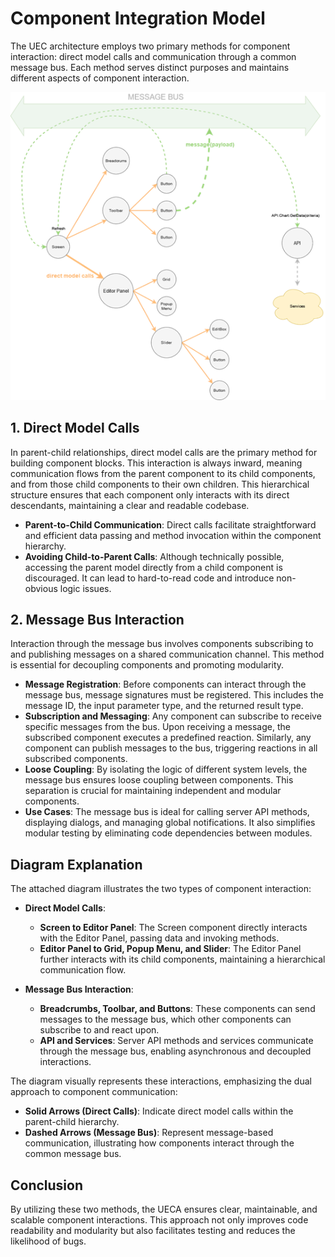 # Component Integration Model

The UEC architecture employs two primary methods for component interaction: direct model calls and communication through a common message bus. Each method serves distinct purposes and maintains different aspects of component interaction.

<p align="center"><img src="component-integration.png" /></p>

## 1. Direct Model Calls

In parent-child relationships, direct model calls are the primary method for building component blocks. This interaction is always inward, meaning communication flows from the parent component to its child components, and from those child components to their own children. This hierarchical structure ensures that each component only interacts with its direct descendants, maintaining a clear and readable codebase.

- **Parent-to-Child Communication**: Direct calls facilitate straightforward and efficient data passing and method invocation within the component hierarchy.
- **Avoiding Child-to-Parent Calls**: Although technically possible, accessing the parent model directly from a child component is discouraged. It can lead to hard-to-read code and introduce non-obvious logic issues.

## 2. Message Bus Interaction

Interaction through the message bus involves components subscribing to and publishing messages on a shared communication channel. This method is essential for decoupling components and promoting modularity.


- **Message Registration**: Before components can interact through the message bus, message signatures must be registered. This includes the message ID, the input parameter type, and the returned result type.
- **Subscription and Messaging**: Any component can subscribe to receive specific messages from the bus. Upon receiving a message, the subscribed component executes a predefined reaction. Similarly, any component can publish messages to the bus, triggering reactions in all subscribed components.
- **Loose Coupling**: By isolating the logic of different system levels, the message bus ensures loose coupling between components. This separation is crucial for maintaining independent and modular components.
- **Use Cases**: The message bus is ideal for calling server API methods, displaying dialogs, and managing global notifications. It also simplifies modular testing by eliminating code dependencies between modules.

## Diagram Explanation


The attached diagram illustrates the two types of component interaction:

- **Direct Model Calls**:
  - **Screen to Editor Panel**: The Screen component directly interacts with the Editor Panel, passing data and invoking methods.
  - **Editor Panel to Grid, Popup Menu, and Slider**: The Editor Panel further interacts with its child components, maintaining a hierarchical communication flow.

- **Message Bus Interaction**:
  - **Breadcrumbs, Toolbar, and Buttons**: These components can send messages to the message bus, which other components can subscribe to and react upon.
  - **API and Services**: Server API methods and services communicate through the message bus, enabling asynchronous and decoupled interactions.

The diagram visually represents these interactions, emphasizing the dual approach to component communication:

- **Solid Arrows (Direct Calls)**: Indicate direct model calls within the parent-child hierarchy.
- **Dashed Arrows (Message Bus)**: Represent message-based communication, illustrating how components interact through the common message bus.

## Conclusion

By utilizing these two methods, the UECA ensures clear, maintainable, and scalable component interactions. This approach not only improves code readability and modularity but also facilitates testing and reduces the likelihood of bugs.
